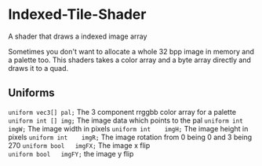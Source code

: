 # Indexed-Tile-Shader
A shader that draws a indexed image array

Sometimes you don't want to allocate a whole 32 bpp image in memory and a palette too.
This shaders takes a color array and a byte array directly and draws it to a quad.


## Uniforms
`uniform vec3[] pal;`   The 3 component rrggbb color array for a palette 
`uniform int [] img;`   The image data which points to the pal
`uniform int    imgW;`  The image width in pixels
`uniform int    imgH;`  The image height in pixels
`uniform int    imgR;`  The image rotation from 0 being 0 and 3 being 270
`uniform bool   imgFX;` The image x flip  
`uniform bool   imgFY;` the image y flip

